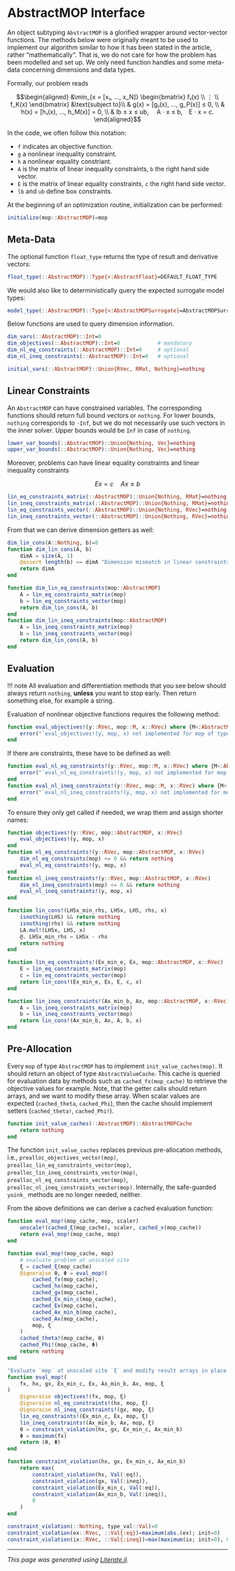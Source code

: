 # AbstractMOP Interface

An object subtyping `AbstractMOP` is a glorified wrapper around vector-vector functions.
The methods below were originally meant to be used to implement our algorithm similar to
how it has been stated in the article, rather “mathematically“.
That is, we do not care for how the problem has been modelled and set up.
We only need function handles and some meta-data concerning dimensions and data types.

Formally, our problem reads
```math
\begin{aligned}
&\min_{x = [x₁, …, x_N]}
    \begin{bmatrix}
        f₁(x)   \\
        ⋮       \\
        f_K(x)
    \end{bmatrix}
        &\text{subject to}\\
    & g(x) = [g₁(x), …, g_P(x)] ≤ 0, \\
    & h(x) = [h₁(x), …, h_M(x)] = 0, \\
    & lb ≤ x ≤ ub,  A ⋅ x ≤ b, E ⋅ x = c.
\end{aligned}
```
In the code, we often follow this notation:
* `f` indicates an objective function.
* `g` a nonlinear inequality constraint.
* `h` a nonlinear equality constriant.
* `A` is the matrix of linear inequality constraints, `b` the right hand side vector.
* `E` is the matrix of linear equality constraints, `c` the right hand side vector.
* `lb` and `ub` define box constraints.

At the beginning of an optimization routine, initialization
can be performed:

````julia
initialize(mop::AbstractMOP)=mop
````

## Meta-Data
The optional function `float_type` returns the type of result and derivative vectors:

````julia
float_type(::AbstractMOP)::Type{<:AbstractFloat}=DEFAULT_FLOAT_TYPE
````

We would also like to deterministically query the expected surrogate model types:

````julia
model_type(::AbstractMOP)::Type{<:AbstractMOPSurrogate}=AbstractMOPSurrogate
````

Below functions are used to query dimension information.

````julia
dim_vars(::AbstractMOP)::Int=0
dim_objectives(::AbstractMOP)::Int=0            # mandatory
dim_nl_eq_constraints(::AbstractMOP)::Int=0     # optional
dim_nl_ineq_constraints(::AbstractMOP)::Int=0   # optional

initial_vars(::AbstractMOP)::Union{RVec, RMat, Nothing}=nothing
````

## Linear Constraints
An `AbstractMOP` can have constrained variables.
The corresponding functions should return full bound vectors or `nothing`.
For lower bounds, `nothing` corresponds to `-Inf`, but we do not necessarily use such
vectors in the inner solver. Upper bounds would be `Inf` in case of `nothing`.

````julia
lower_var_bounds(::AbstractMOP)::Union{Nothing, Vec}=nothing
upper_var_bounds(::AbstractMOP)::Union{Nothing, Vec}=nothing
````

Moreover, problems can have linear equality constraints and linear inequality constraints
```math
  E x = c
  \quad
  A x ≤ b
```

````julia
lin_eq_constraints_matrix(::AbstractMOP)::Union{Nothing, RMat}=nothing
lin_ineq_constraints_matrix(::AbstractMOP)::Union{Nothing, RMat}=nothing
lin_eq_constraints_vector(::AbstractMOP)::Union{Nothing, RVec}=nothing
lin_ineq_constraints_vector(::AbstractMOP)::Union{Nothing, RVec}=nothing
````

From that we can derive dimension getters as well:

````julia
dim_lin_cons(A::Nothing, b)=0
function dim_lin_cons(A, b)
    dimA = size(A, 1)
    @assert length(b) == dimA "Dimension mismatch in linear constraints."
    return dimA
end

function dim_lin_eq_constraints(mop::AbstractMOP)
    A = lin_eq_constraints_matrix(mop)
    b = lin_eq_constraints_vector(mop)
    return dim_lin_cons(A, b)
end
function dim_lin_ineq_constraints(mop::AbstractMOP)
    A = lin_ineq_constraints_matrix(mop)
    b = lin_ineq_constraints_vector(mop)
    return dim_lin_cons(A, b)
end
````

## Evaluation

!!! note
    All evaluation and differentiation methods that you see below should always
    return `nothing`, **unless** you want to stop early.
    Then return something else, for example a string.

Evaluation of nonlinear objective functions requires the following method:

````julia
function eval_objectives!(y::RVec, mop::M, x::RVec) where {M<:AbstractMOP}
    error("`eval_objectives!(y, mop, x) not implemented for mop of type $(M).")
end
````

If there are constraints, these have to be defined as well:

````julia
function eval_nl_eq_constraints!(y::RVec, mop::M, x::RVec) where {M<:AbstractMOP}
    error("`eval_nl_eq_constraints!(y, mop, x) not implemented for mop of type $(M).")
end
function eval_nl_ineq_constraints!(y::RVec, mop::M, x::RVec) where {M<:AbstractMOP}
    error("`eval_nl_ineq_constraints!(y, mop, x) not implemented for mop of type $(M).")
end
````

To ensure they only get called if needed, we wrap them and assign shorter names:

````julia
function objectives!(y::RVec, mop::AbstractMOP, x::RVec)
    eval_objectives!(y, mop, x)
end
function nl_eq_constraints!(y::RVec, mop::AbstractMOP, x::RVec)
    dim_nl_eq_constraints(mop) <= 0 && return nothing
    eval_nl_eq_constraints!(y, mop, x)
end
function nl_ineq_constraints!(y::RVec, mop::AbstractMOP, x::RVec)
    dim_nl_ineq_constraints(mop) <= 0 && return nothing
    eval_nl_ineq_constraints!(y, mop, x)
end

function lin_cons!(LHSx_min_rhs, LHSx, LHS, rhs, x)
    isnothing(LHS) && return nothing
    isnothing(rhs) && return nothing
    LA.mul!(LHSx, LHS, x)
    @. LHSx_min_rhs = LHSx - rhs
    return nothing
end

function lin_eq_constraints!(Ex_min_e, Ex, mop::AbstractMOP, x::RVec)
    E = lin_eq_constraints_matrix(mop)
    c = lin_eq_constraints_vector(mop)
    return lin_cons!(Ex_min_e, Ex, E, c, x)
end

function lin_ineq_constraints!(Ax_min_b, Ax, mop::AbstractMOP, x::RVec)
    A = lin_ineq_constraints_matrix(mop)
    b = lin_ineq_constraints_vector(mop)
    return lin_cons!(Ax_min_b, Ax, A, b, x)
end
````

## Pre-Allocation

Every `mop` of type `AbstractMOP` has to implement `init_value_caches(mop)`.
It should return an object of type `AbstractValueCache`.
This cache is queried for evaluation data by methods such as
`cached_fx(mop_cache)` to retrieve the objective values for example.
Note, that the getter calls should return arrays, and we want to modify
these array.
When scalar values are expected (`cached_theta`, `cached_Phi`),
then the cache should implement setters (`cached_theta!`, `cached_Phi!`).

````julia
function init_value_caches(::AbstractMOP)::AbstractMOPCache
    return nothing
end
````

The function `init_value_caches` replaces previous pre-allocation methods,
i.e.,
`prealloc_objectives_vector(mop)`,
`prealloc_lin_eq_constraints_vector(mop)`,
`prealloc_lin_ineq_constraints_vector(mop)`,
`prealloc_nl_eq_constraints_vector(mop)`,
`prealloc_nl_ineq_constraints_vector(mop)`.
Internally, the safe-guarded `yoink_` methods are no longer needed, neither.

From the above definitions we can derive a cached evaluation function:

````julia
function eval_mop!(mop_cache, mop, scaler)
    unscale!(cached_ξ(mop_cache), scaler, cached_x(mop_cache))
    return eval_mop!(mop_cache, mop)
end

function eval_mop!(mop_cache, mop)
    # evaluate problem at unscaled site
    ξ = cached_ξ(mop_cache)
    @ignoraise θ, Φ = eval_mop!(
        cached_fx(mop_cache),
        cached_hx(mop_cache),
        cached_gx(mop_cache),
        cached_Ex_min_c(mop_cache),
        cached_Ex(mop_cache),
        cached_Ax_min_b(mop_cache),
        cached_Ax(mop_cache),
        mop, ξ
    )
    cached_theta!(mop_cache, θ)
    cached_Phi!(mop_cache, Φ)
    return nothing
end

"Evaluate `mop` at unscaled site `ξ` and modify result arrays in place."
function eval_mop!(
    fx, hx, gx, Ex_min_c, Ex, Ax_min_b, Ax, mop, ξ
)
    @ignoraise objectives!(fx, mop, ξ)
    @ignoraise nl_eq_constraints!(hx, mop, ξ)
    @ignoraise nl_ineq_constraints!(gx, mop, ξ)
    lin_eq_constraints!(Ex_min_c, Ex, mop, ξ)
    lin_ineq_constraints!(Ax_min_b, Ax, mop, ξ)
    θ = constraint_violation(hx, gx, Ex_min_c, Ax_min_b)
    Φ = maximum(fx)
    return (θ, Φ)
end

function constraint_violation(hx, gx, Ex_min_c, Ax_min_b)
    return max(
        constraint_violation(hx, Val(:eq)),
        constraint_violation(gx, Val(:ineq)),
        constraint_violation(Ex_min_c, Val(:eq)),
        constraint_violation(Ax_min_b, Val(:ineq)),
        0
    )
end

constraint_violation(::Nothing, type_val::Val)=0
constraint_violation(ex::RVec, ::Val{:eq})=maximum(abs.(ex); init=0)
constraint_violation(ix::RVec, ::Val{:ineq})=max(maximum(ix; init=0), 0)
````

---

*This page was generated using [Literate.jl](https://github.com/fredrikekre/Literate.jl).*

